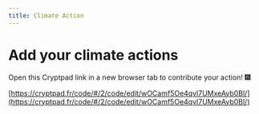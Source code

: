 ```yaml
---
title: Climate Action
---
```


# Add your climate actions

Open this Cryptpad link in a new browser tab to contribute your action!  :fireworks:

[https://cryptpad.fr/code/#/2/code/edit/wOCamf5Oe4qvl7UMxeAyb0Bl/](https://cryptpad.fr/code/#/2/code/edit/wOCamf5Oe4qvl7UMxeAyb0Bl/)